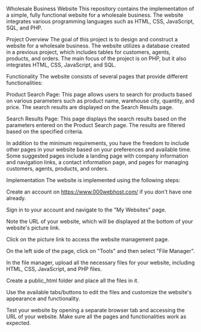 Wholesale Business Website
This repository contains the implementation of a simple, fully functional website for a wholesale business. The website integrates various programming languages such as HTML, CSS, JavaScript, SQL, and PHP.

Project Overview
The goal of this project is to design and construct a website for a wholesale business. The website utilizes a database created in a previous project, which includes tables for customers, agents, products, and orders. The main focus of the project is on PHP, but it also integrates HTML, CSS, JavaScript, and SQL.

Functionality
The website consists of several pages that provide different functionalities:

Product Search Page: This page allows users to search for products based on various parameters such as product name, warehouse city, quantity, and price. The search results are displayed on the Search Results page.

Search Results Page: This page displays the search results based on the parameters entered on the Product Search page. The results are filtered based on the specified criteria.

In addition to the minimum requirements, you have the freedom to include other pages in your website based on your preferences and available time. Some suggested pages include a landing page with company information and navigation links, a contact information page, and pages for managing customers, agents, products, and orders.

Implementation
The website is implemented using the following steps:

Create an account on https://www.000webhost.com/ if you don't have one already.

Sign in to your account and navigate to the "My Websites" page.

Note the URL of your website, which will be displayed at the bottom of your website's picture link.

Click on the picture link to access the website management page.

On the left side of the page, click on "Tools" and then select "File Manager".

In the file manager, upload all the necessary files for your website, including HTML, CSS, JavaScript, and PHP files.

Create a public_html folder and place all the files in it.

Use the available tabs/buttons to edit the files and customize the website's appearance and functionality.

Test your website by opening a separate browser tab and accessing the URL of your website. Make sure all the pages and functionalities work as expected.
